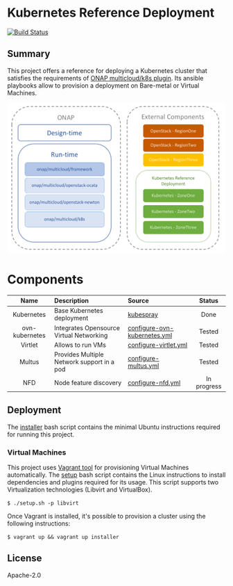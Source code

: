 # Kubernetes Reference Deployment
[![Build Status](https://travis-ci.org/electrocucaracha/krd.png)](https://travis-ci.org/electrocucaracha/krd)

## Summary

This project offers a reference for deploying a Kubernetes cluster
that satisfies the requirements of [ONAP multicloud/k8s plugin][1]. Its
ansible playbooks allow to provision a deployment on Bare-metal or
Virtual Machines.

![Diagram](docs/src/img/diagram.png)

# Components

| Name           | Description                                   | Source                            | Status |
|:--------------:|:----------------------------------------------|:----------------------------------|:------:|
| Kubernetes     | Base Kubernetes deployment                    | [kubespray][2]                    | Done   |
| ovn-kubernetes | Integrates Opensource Virtual Networking      | [configure-ovn-kubernetes.yml][3] | Tested |
| Virtlet        | Allows to run VMs                             | [configure-virtlet.yml][4]        | Tested |
| Multus         | Provides Multiple Network support in a pod    | [configure-multus.yml][5]         | Tested |
| NFD            | Node feature discovery                        | [configure-nfd.yml][7]            | In progress |

## Deployment

The [installer](installer.sh) bash script contains the minimal
Ubuntu instructions required for running this project.

### Virtual Machines

This project uses [Vagrant tool][6] for provisioning Virtual Machines
automatically. The [setup](setup.sh) bash script contains the
Linux instructions to install dependencies and plugins required for
its usage. This script supports two Virtualization technologies
(Libvirt and VirtualBox).

    $ ./setup.sh -p libvirt

Once Vagrant is installed, it's possible to provision a cluster using
the following instructions:

    $ vagrant up && vagrant up installer

## License

Apache-2.0

[1]: https://git.onap.org/multicloud/k8s
[2]: https://github.com/kubernetes-incubator/kubespray
[3]: playbooks/configure-ovn-kubernetes.yml
[4]: playbooks/configure-virtlet.yml
[5]: playbooks/configure-multus.yml
[6]: https://www.vagrantup.com/
[7]: playbooks/configure-nfd.yml
